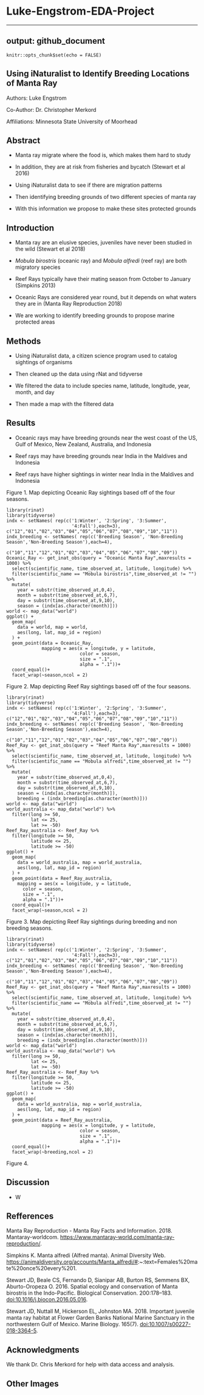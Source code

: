 # Luke-Engstrom-EDA-Project

---
output: github_document
---

```{r setup, include=FALSE}
knitr::opts_chunk$set(echo = FALSE)
```

## **Using iNaturalist to Identify Breeding Locations of Manta Ray**

Authors: Luke Engstrom

Co-Author: Dr. Christopher Merkord

Affiliations: Minnesota State University of Moorhead

## Abstract

-   Manta ray migrate where the food is, which makes them hard to study

-   In addition, they are at risk from fisheries and bycatch (Stewart et al 2016)

-   Using iNaturalist data to see if there are migration patterns

-   Then identifying breeding grounds of two different species of manta ray

-   With this information we propose to make these sites protected grounds

## Introduction

-   Manta ray are an elusive species, juveniles have never been studied in the wild (Stewart et al 2018)

-   *Mobula birostris* (oceanic ray) and *Mobula alfredi* (reef ray) are both migratory species

-   Reef Rays typically have their mating season from October to January (Simpkins 2013)

-   Oceanic Rays are considered year round, but it depends on what waters they are in (Manta Ray Reproduction 2018)

-   We are working to identify breeding grounds to propose marine protected areas

## Methods

-   Using iNaturalist data, a citizen science program used to catalog sightings of organisms

-   Then cleaned up the data using rNat and tidyverse

-   We filtered the data to include species name, latitude, longitude, year, month, and day

-   Then made a map with the filtered data

## Results

-   Oceanic rays may have breeding grounds near the west coast of the US, Gulf of Mexico, New Zealand, Australia, and Indonesia

-   Reef rays may have breeding grounds near India in the Maldives and Indonesia

-   Reef rays have higher sightings in winter near India in the Maldives and Indonesia

Figure 1. Map depicting Oceanic Ray sightings based off of the four seasons.

```{r Oceanic, echo=FALSE, message=FALSE, warning=FALSE}
library(rinat)
library(tidyverse)
indx <- setNames( rep(c('1:Winter', '2:Spring', '3:Summer',
                        '4:Fall'),each=3), c("12","01","02","03","04","05","06","07","08","09","10","11"))
indx_breeding <- setNames( rep(c('Breeding Season', 'Non-Breeding Season','Non-Breeding Season'),each=4),
                  c("10","11","12","01","02","03","04","05","06","07","08","09"))
Oceanic_Ray <- get_inat_obs(query = "Oceanic Manta Ray",maxresults = 1000) %>% 
  select(scientific_name, time_observed_at, latitude, longitude) %>% 
  filter(scientific_name == "Mobula birostris",time_observed_at != "") %>% 
  mutate(
    year = substr(time_observed_at,0,4),
    month = substr(time_observed_at,6,7),
    day = substr(time_observed_at,9,10), 
    season = (indx[as.character(month)]))
world <- map_data("world")
ggplot() +
  geom_map(
    data = world, map = world,
    aes(long, lat, map_id = region)
  ) +
  geom_point(data = Oceanic_Ray,
             mapping = aes(x = longitude, y = latitude,
                           color = season,
                           size = ".1",
                           alpha = ".1"))+
  coord_equal()+
  facet_wrap(~season,ncol = 2)
```

Figure 2. Map depicting Reef Ray sightings based off of the four seasons.

```{r Reef four seasons, echo=FALSE, message=FALSE, warning=FALSE}
library(rinat)
library(tidyverse)
indx <- setNames( rep(c('1:Winter', '2:Spring', '3:Summer',
                        '4:Fall'),each=3), c("12","01","02","03","04","05","06","07","08","09","10","11"))
indx_breeding <- setNames( rep(c('Breeding Season', 'Non-Breeding Season','Non-Breeding Season'),each=4),
                  c("10","11","12","01","02","03","04","05","06","07","08","09"))
Reef_Ray <- get_inat_obs(query = "Reef Manta Ray",maxresults = 1000) %>% 
  select(scientific_name, time_observed_at, latitude, longitude) %>% 
  filter(scientific_name == "Mobula alfredi",time_observed_at != "") %>% 
  mutate(
    year = substr(time_observed_at,0,4),
    month = substr(time_observed_at,6,7),
    day = substr(time_observed_at,9,10),
    season = (indx[as.character(month)]),
    breeding = (indx_breeding[as.character(month)]))
world <- map_data("world")
world_australia <- map_data("world") %>% 
  filter(long >= 50,
         lat <= 25,
         lat >= -50)
Reef_Ray_australia <- Reef_Ray %>% 
  filter(longitude >= 50,
         latitude <= 25,
         latitude >= -50)
ggplot() +
  geom_map(
    data = world_australia, map = world_australia,
    aes(long, lat, map_id = region)
  ) +
  geom_point(data = Reef_Ray_australia,
    mapping = aes(x = longitude, y = latitude,
      color = season,
      size = ".1",
      alpha = ".1"))+
  coord_equal()+
  facet_wrap(~season,ncol = 2)
```

Figure 3. Map depicting Reef Ray sightings during breeding and non breeding seasons.

```{r Reef breeding, echo=FALSE, message=FALSE, warning=FALSE}
library(rinat)
library(tidyverse)
indx <- setNames( rep(c('1:Winter', '2:Spring', '3:Summer',
                        '4:Fall'),each=3), c("12","01","02","03","04","05","06","07","08","09","10","11"))
indx_breeding <- setNames( rep(c('Breeding Season', 'Non-Breeding Season','Non-Breeding Season'),each=4),
                  c("10","11","12","01","02","03","04","05","06","07","08","09"))
Reef_Ray <- get_inat_obs(query = "Reef Manta Ray",maxresults = 1000) %>% 
  select(scientific_name, time_observed_at, latitude, longitude) %>% 
  filter(scientific_name == "Mobula alfredi",time_observed_at != "") %>% 
  mutate(
    year = substr(time_observed_at,0,4),
    month = substr(time_observed_at,6,7),
    day = substr(time_observed_at,9,10),
    season = (indx[as.character(month)]),
    breeding = (indx_breeding[as.character(month)]))
world <- map_data("world")
world_australia <- map_data("world") %>% 
  filter(long >= 50,
         lat <= 25,
         lat >= -50)
Reef_Ray_australia <- Reef_Ray %>% 
  filter(longitude >= 50,
         latitude <= 25,
         latitude >= -50)
ggplot() +
  geom_map(
    data = world_australia, map = world_australia,
    aes(long, lat, map_id = region)
  ) +
  geom_point(data = Reef_Ray_australia,
             mapping = aes(x = longitude, y = latitude,
                           color = season,
                           size = ".1",
                           alpha = ".1"))+
  coord_equal()+
  facet_wrap(~breeding,ncol = 2)
```

Figure 4.

## Discussion

-   W

## Refferences

Manta Ray Reproduction - Manta Ray Facts and Information. 2018. Mantaray-worldcom. <https://www.mantaray-world.com/manta-ray-reproduction/>.

Simpkins K. Manta alfredi (Alfred manta). Animal Diversity Web. <https://animaldiversity.org/accounts/Manta_alfredi/#>:\~:text=Females%20mate%20once%20every%201.

Stewart JD, Beale CS, Fernando D, Sianipar AB, Burton RS, Semmens BX, Aburto-Oropeza O. 2016. Spatial ecology and conservation of Manta birostris in the Indo-Pacific. Biological Conservation. 200:178–183. <doi:10.1016/j.biocon.2016.05.016>.

Stewart JD, Nuttall M, Hickerson EL, Johnston MA. 2018. Important juvenile manta ray habitat at Flower Garden Banks National Marine Sanctuary in the northwestern Gulf of Mexico. Marine Biology. 165(7). <doi:10.1007/s00227-018-3364-5>.

## Acknowledgments

We thank Dr. Chris Merkord for help with data access and analysis.

## Other Images
